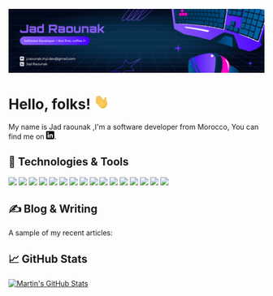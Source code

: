<!-- More info, tips and tricks for making GitHub Profile README can be found in my article at https://towardsdatascience.com/build-a-stunning-readme-for-your-github-profile-9b80434fe5d7 -->

[![Header](https://github.com/jad-raounak/jad-raounak/blob/38d13a1223f1b9fcc73b208192fa903d05293bb6/readme_header.png "Header")](https://martinheinz.dev/)

# Hello, folks! <img src="https://github.com/jad-raounak/jad-raounak/blob/cd71500e4c5e4f9be413429155f0958c5ca8de76/wave.gif" width="30px" height="30px" />

My name is Jad raounak ,I'm a software developer from Morocco, You can find me on [![LinkedIn][3.2]][3].

## 🔧 Technologies & Tools
![](https://img.shields.io/badge/OS-Linux-informational?style=plastic&logo=linux&logoColor=white&color=2bbc8a)
![](https://img.shields.io/badge/OS-Windows-informational?style=plastic&logo=windows&logoColor=white&color=2bbc8a)
![](https://img.shields.io/badge/Editor-IntelliJ_IDEA-informational?style=plastic&logo=intellij-idea&logoColor=white&color=2bbc8a)
![](https://img.shields.io/badge/Code-Python-informational?style=plastic&logo=python&logoColor=white&color=2bbc8a)
![](https://img.shields.io/badge/Code-JavaScript-informational?style=plastic&logo=javascript&logoColor=white&color=2bbc8a)
![](https://img.shields.io/badge/Code-Php-informational?style=plastic&logo=php&logoColor=white&color=2bbc8a)
![](https://img.shields.io/badge/Code-Make-informational?style=plastic&logo=cmake&logoColor=white&color=2bbc8a)
![](https://img.shields.io/badge/Code-Vue-informational?style=plastic&logo=vue.js&logoColor=white&color=2bbc8a)
![](https://img.shields.io/badge/Laravel-FF2D20?style=for-the-badge&logo=laravel&logoColor=white)
![](https://img.shields.io/badge/MySQL-00000F?style=for-the-badge&logo=mysql&logoColor=white)
![](https://img.shields.io/badge/Shell-Bash-informational?style=plastic&logo=gnu-bash&logoColor=white&color=2bbc8a)
![](https://img.shields.io/badge/Tools-PostgreSQL-informational?style=plastic&logo=postgresql&logoColor=white&color=2bbc8a)
![](https://img.shields.io/badge/Tools-Docker-informational?style=plastic&logo=docker&logoColor=white&color=2bbc8a)
![](https://img.shields.io/badge/Tools-Kubernetes-informational?style=plastic&logo=kubernetes&logoColor=white&color=2bbc8a)
![](https://img.shields.io/badge/Tools-Red_Hat_OpenShift-informational?style=plastic&logo=red-hat-open-shift&logoColor=white&color=2bbc8a)
![](https://img.shields.io/badge/Cloud-Digital_Ocean-informational?style=plastic&logo=digitalocean&logoColor=white&color=2bbc8a)

## &#x270d; Blog & Writing

<!-- Apart from coding, I also maintain a blog - you can find my articles on my website at [martinheinz.dev](https://martinheinz.dev/) as well as on [Medium](https://medium.com/@martin.heinz) and [DEV.to](https://dev.to/martinheinz).  -->

A sample of my recent articles:

<!-- BLOG-POST-LIST:START -->
<!-- - [10 Examples Why cURL is an Awesome CLI Tool](https://martinheinz.dev/blog/113)
- [A Guide to Python&#39;s Weak References Using weakref Module](https://martinheinz.dev/blog/112)
- [Recent Docker BuildKit Features You&#39;re Missing Out On](https://martinheinz.dev/blog/111)
- [Shell History Is Your Best Productivity Tool](https://martinheinz.dev/blog/110) -->
<!-- BLOG-POST-LIST:END -->

## &#x1f4c8; GitHub Stats

<a href="https://github.com/jad-raounak/jad-raounak">
  <img align="center" src="https://github-readme-stats-alpha-six-17.vercel.app/api?username=jad-raounak&show_icons=true&theme=dracula&line_height=27&count_private=true&title_color=ffffff&text_color=c9cacc&icon_color=2bbc8a&bg_color=1d1f21&show=prs_merged,prs_merged_percentage" alt="Martin's GitHub Stats" />
</a>

<!-- links to social media icons -->

<!-- icons with padding -->

[1.1]: http://i.imgur.com/tXSoThF.png (twitter icon with padding)
[2.1]: http://i.imgur.com/0o48UoR.png (github icon with padding)

<!-- icons without padding -->

[1.2]: http://i.imgur.com/wWzX9uB.png (twitter icon without padding)
[2.2]: http://i.imgur.com/9I6NRUm.png (github icon without padding)
[3.2]: https://github.com/jad-raounak/jad-raounak/blob/fe577a84e93753c58cdff6ca3c9c9d5aceaaaf3d/linkedin-3-16.png (LinkedIn icon without padding)


<!-- links to your social media accounts -->

[1]: https://twitter.com/Martin_Heinz_
[2]: https://github.com/MartinHeinz
[3]: https://www.linkedin.com/in/jad-raounak-301289220


<!-- Resources -->
<!-- Icons: https://simpleicons.org/ -->
<!-- GitHub Stats: https://github.com/anuraghazra/github-readme-stats -->
<!-- Emojis: https://emojipedia.org/emoji/ -->
<!-- HTML Emojis: https://www.fileformat.info/index.htm -->
<!-- Shields: https://shields.io/ -->
<!-- Awesome GitHub Profile README: https://github.com/abhisheknaiidu/awesome-github-profile-readme -->
